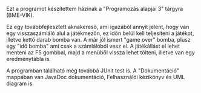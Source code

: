 Ezt a programot készítettem házinak a "Programozás alapjai 3" tárgyra (BME-VIK).

Ez egy továbbfejlesztett aknakereső, ami igazából annyit jelent, hogy van egy visszaszámláló alul a 
játékmezőn, ez időn belül kell teljesíteni a játékot, illetve kettő darab bomba van. A már jól ismert
"game over" bomba, plusz egy "idő bomba" ami csak a számlálóból vesz el. A játékállást el lehet menteni
az F5 gombbal, majd a menüből vissza lehet tölteni, illetve van egy eredménytábla is.


A programban található még továbbá JUnit test is. 
A "Dokumentáció" mappában van JavaDoc dokumentáció, Felhasználói kézikönyv és UML diagram is.
